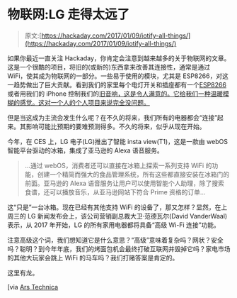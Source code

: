 # 物联网:LG 走得太远了

> 原文:[https://hackaday.com/2017/01/09/iotify-all-things/](https://hackaday.com/2017/01/09/iotify-all-things/)

如果你最近一直关注 Hackaday，你肯定会注意到越来越多的关于物联网的文章。这是一个很酷的项目，将旧的(或新的)东西拿来改善其连接性，通常是通过 WiFi，使其成为物联网的一部分。一些易于使用的模块，尤其是 ESP8266，对这一趋势做出了巨大贡献。看到我们的家里每个电灯开关和插座都有一个[ESP8266](http://hackaday.com/2016/09/20/an-esp8266-in-every-light-switch-and-outlet/)或者用我们的 iPhone 控制我们的[旧音响，这是令人满意的。它给我们一种温暖模糊的感觉。这对一个人的个人项目来说完全没问题。](http://hackaday.com/2017/01/05/esp-ing-a-phillips-sound-system/)

但是当这成为主流会发生什么呢？在不久的将来，我们所有的电器都会“连接”起来。其影响可能比预期的要难预测得多。不久的将来，似乎从现在开始。

今年，在 CES 上，LG 电子(LG)推出了智能 insta view(T1)，这是一款由 webOS 智能平台驱动的冰箱，集成了亚马逊的 Alexa 语音服务。

> …通过 webOS，消费者还可以直接在冰箱上探索一系列支持 WiFi 的功能，创建一个精简而强大的食品管理系统，所有这些都直接安装在冰箱门的前面。亚马逊的 Alexa 语音服务让用户可以使用智能个人助理，除了搜索食谱，还可以播放音乐，从亚马逊网站下符合 Prime 资格的订单…

这“只是”一台冰箱。现在已经有其他支持 WiFi 的设备了，那又怎样？显然，在上周三的 LG 新闻发布会上，该公司营销副总裁大卫·范德瓦尔(David VanderWaal)表示，从 2017 年开始，LG 的所有家用电器都将具备“高级 Wi-Fi 连接”功能。

注意高级这个词，我们想知道它是什么意思？“高级”意味着复杂吗？网状？安全吗？聪明？到今年年底，我们的烤面包机会最终打破互联网并毁掉它吗？家电市场的其他大玩家会跳上 WiFi 的马车吗？我们打赌答案是肯定的。

这里有龙。

[via [Ars Technica](http://arstechnica.com/gadgets/2017/01/lg-puts-amazons-alexa-in-a-fridge-and-wi-fi-in-everything-else/)